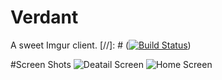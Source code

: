 # Verdant
A sweet Imgur client.
[//]: # ([![Build Status](https://travis-ci.org/fegan104/Verdant.svg?branch=master)](https://travis-ci.org/fegan104/Verdant))

#Screen Shots
![Deatail Screen](http://i.imgur.com/PDZs0vy.png) ![Home Screen](http://i.imgur.com/u6KP9Sp.png)
